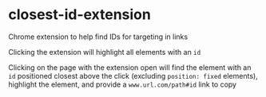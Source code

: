 # closest-id-extension
Chrome extension to help find IDs for targeting in links

Clicking the extension will highlight all elements with an `id`

Clicking on the page with the extension open will find the element with an `id` positioned
closest above the click (excluding `position: fixed` elements), highlight the element, and
provide a `www.url.com/path#id` link to copy
